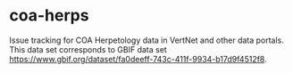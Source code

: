 # coa-herps
Issue tracking for COA Herpetology data in VertNet and other data portals. This data set corresponds to GBIF data set https://www.gbif.org/dataset/fa0deeff-743c-411f-9934-b17d9f4512f8.
